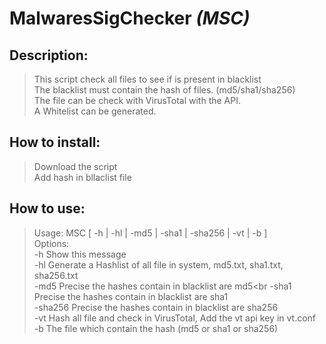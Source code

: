 # MalwaresSigChecker *(MSC)*
## Description:
> This script check all files to see if is present in blacklist<br>
> The blacklist must contain the hash of files. (md5/sha1/sha256)<br>
> The file can be check with VirusTotal with the API.<br>
> A Whitelist can be generated.<br>
## How to install:
> Download the script<br>
> Add hash in bllaclist file<br>
## How to use:
> Usage: MSC [ -h | -hl | -md5 | -sha1 | -sha256 | -vt | -b <BlackList> ] <Path2Check><br>
> Options:<br>
> -h 				Show this message<br>
> -hl 			Generate a Hashlist of all file in system, md5.txt, sha1.txt, sha256.txt<br>
> -md5 			Precise the hashes contain in blacklist are md5<br
> -sha1 			Precise the hashes contain in blacklist are sha1<br>
> -sha256			Precise the hashes contain in blacklist are sha256<br>
> -vt 			Hash all file and check in VirusTotal, Add the vt api key in vt.conf<br>
> -b <blacklist>	The file which contain the hash (md5 or sha1 or sha256)<br>
